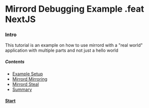 
# Mirrord Debugging Example .feat NextJS

### Intro

This tutorial is an example on how to use mirrord with a "real world" application with multiple parts and not just a hello world


##### Contents
* [Example Setup](./02.%20Example%20Setup.md)
* [Mirrord Mirroring](./03.%20Mirrord%20mirroring.md)
* [Mirrord Steal](./04.%20Mirrord%20Steal.md)
* [Summary](./05.%20Summary.md)


#### [Start](./02.%20Example%20Setup.md)